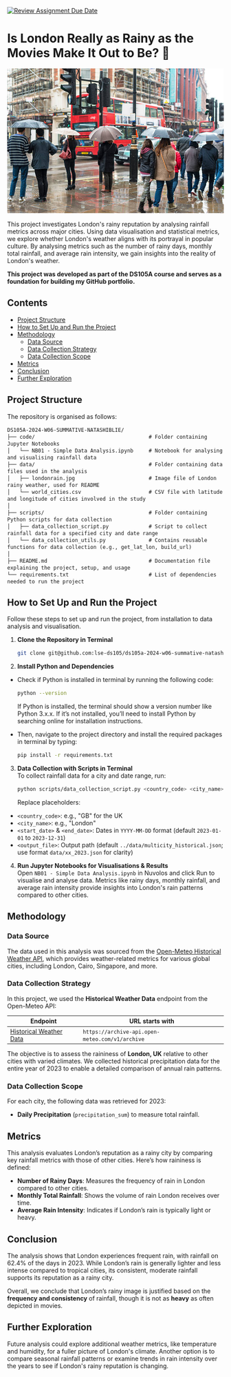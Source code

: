 [![Review Assignment Due Date](https://classroom.github.com/assets/deadline-readme-button-22041afd0340ce965d47ae6ef1cefeee28c7c493a6346c4f15d667ab976d596c.svg)](https://classroom.github.com/a/16Ytx_fz)

# Is London Really as Rainy as the Movies Make It Out to Be? 🤔 


<img src="./data/londonrain.jpg" alt="Is London Really as Rainy as the Movies Make It Out to Be?" width="1000"/>

This project investigates London's rainy reputation by analysing rainfall metrics across major cities. Using data visualisation and statistical metrics, we explore whether London's weather aligns with its portrayal in popular culture. By analysing metrics such as the number of rainy days, monthly total rainfall, and average rain intensity, we gain insights into the reality of London's weather. 

**This project was developed as part of the DS105A course and serves as a foundation for building my GitHub portfolio.**

## Contents

- [Project Structure](#project-structure)
- [How to Set Up and Run the Project](#how-to-set-up-and-run-the-project)
- [Methodology](#methodology)
  - [Data Source](#data-source)
  - [Data Collection Strategy](#data-collection-strategy)
  - [Data Collection Scope](#data-collection-scope)
- [Metrics](#metrics)
- [Conclusion](#conclusion)
- [Further Exploration](#further-exploration)


## Project Structure

The repository is organised as follows:

```
DS105A-2024-W06-SUMMATIVE-NATASHIBLIE/
├── code/                                     # Folder containing Jupyter Notebooks 
│   └── NB01 - Simple Data Analysis.ipynb     # Notebook for analysing and visualising rainfall data
├── data/                                     # Folder containing data files used in the analysis
│   ├── londonrain.jpg                        # Image file of London rainy weather, used for README
│   └── world_cities.csv                      # CSV file with latitude and longitude of cities involved in the study
│
├── scripts/                                  # Folder containing Python scripts for data collection
│   ├── data_collection_script.py             # Script to collect rainfall data for a specified city and date range
│   └── data_collection_utils.py              # Contains reusable functions for data collection (e.g., get_lat_lon, build_url)
│
├── README.md                                 # Documentation file explaining the project, setup, and usage
└── requirements.txt                          # List of dependencies needed to run the project

```

## How to Set Up and Run the Project

Follow these steps to set up and run the project, from installation to data analysis and visualisation.

1. **Clone the Repository in Terminal**  
   ```bash
   git clone git@github.com:lse-ds105/ds105a-2024-w06-summative-natashiblie.git 
   ```

2. **Install Python and Dependencies**  
- Check if Python is installed in terminal by running the following code:
   ```bash
   python --version
   ```  
   If Python is installed, the terminal should show a version number like Python 3.x.x. If it’s not installed, you’ll need to install Python by searching online for installation instructions.

- Then, navigate to the project directory and install the required packages in  terminal by typing: 
   ```bash 
   pip install -r requirements.txt
   ```

3. **Data Collection with Scripts in Terminal**  
   To collect rainfall data for a city and date range, run:
   ```bash
   python scripts/data_collection_script.py <country_code> <city_name> --start_date <start_date> --end_date <end_date> --output_file <output_file>
   ```

   Replace placeholders:
- `<country_code>`: e.g., "GB" for the UK
- `<city_name>`: e.g., "London"
- `<start_date>` & `<end_date>`: Dates in `YYYY-MM-DD` format (default `2023-01-01` to `2023-12-31`)
- `<output_file>`: Output path (default `../data/multicity_historical.json`; use format `data/xx_2023.json` for clarity)

4. **Run Jupyter Notebooks for Visualisations & Results**  
   Open `NB01 - Simple Data Analysis.ipynb` in Nuvolos and click Run to visualise and analyse data. Metrics like rainy days, monthly rainfall, and average rain intensity provide insights into London's rain patterns compared to other cities.



## Methodology

### Data Source
The data used in this analysis was sourced from the [Open-Meteo Historical Weather API](https://open-meteo.com/en/docs/historical-weather-api), which provides weather-related metrics for various global cities, including London, Cairo, Singapore, and more.

### Data Collection Strategy
In this project, we used the **Historical Weather Data** endpoint from the Open-Meteo API:

| Endpoint         | URL starts with                                      |
|------------------|------------------------------------------------------|
| [Historical Weather Data](https://open-meteo.com/en/docs/historical-weather-api) | `https://archive-api.open-meteo.com/v1/archive` |

The objective is to assess the raininess of **London, UK** relative to other cities with varied climates. We collected historical precipitation data for the entire year of 2023 to enable a detailed comparison of annual rain patterns.

### Data Collection Scope
For each city, the following data was retrieved for 2023:
- **Daily Precipitation** (`precipitation_sum`) to measure total rainfall.

## Metrics
This analysis evaluates London’s reputation as a rainy city by comparing key rainfall metrics with those of other cities. Here’s how raininess is defined:

- **Number of Rainy Days**: Measures the frequency of rain in London compared to other cities.
- **Monthly Total Rainfall**: Shows the volume of rain London receives over time.
- **Average Rain Intensity**: Indicates if London’s rain is typically light or heavy.

## Conclusion

The analysis shows that London experiences frequent rain, with rainfall on 62.4% of the days in 2023. While London’s rain is generally lighter and less intense compared to tropical cities, its consistent, moderate rainfall supports its reputation as a rainy city. 

Overall, we conclude that London’s rainy image is justified based on the **frequency and consistency** of rainfall, though it is not as **heavy** as often depicted in movies.


## Further Exploration

Future analysis could explore additional weather metrics, like temperature and humidity, for a fuller picture of London's climate. Another option is to compare seasonal rainfall patterns or examine trends in rain intensity over the years to see if London's rainy reputation is changing.





